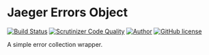 # Jaeger Errors Object

[![Build Status](https://travis-ci.org/jaeger-app/errors.svg?branch=master)](https://travis-ci.org/jaeger-app/errors)
[![Scrutinizer Code Quality](https://scrutinizer-ci.com/g/jaeger-app/errors/badges/quality-score.png?b=master)](https://scrutinizer-ci.com/g/jaeger-app/errors/?branch=master)
[![Author](http://img.shields.io/badge/author-@mithra62-blue.svg?style=flat-square)](https://twitter.com/mithra62)
[![GitHub license](https://img.shields.io/badge/license-MIT-blue.svg)](https://raw.githubusercontent.com/jaeger-app/bootstrap/master/LICENSE) 

A simple error collection wrapper.